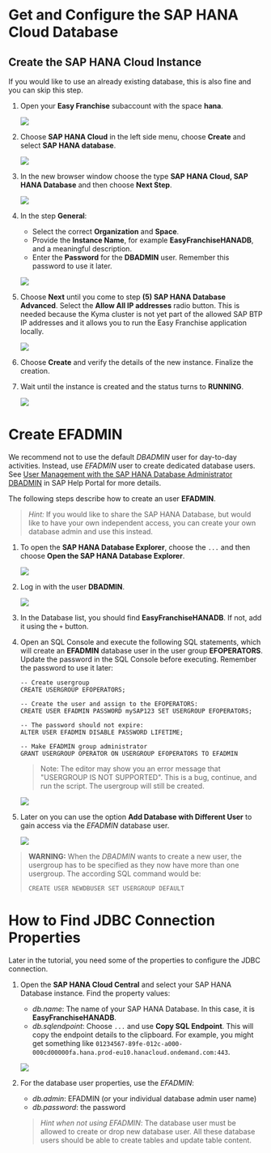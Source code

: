 # Get and Configure the SAP HANA Cloud Database

## Create the SAP HANA Cloud Instance

If you would like to use an already existing database, this is also fine and you can skip this step.

1. Open your **Easy Franchise** subaccount with the space **hana**.

   ![](images/openHanaSpace.png)

2. Choose **SAP HANA Cloud** in the left side menu, choose **Create** and select **SAP HANA database**.

   ![](images/createHANA-step1.png)

3. In the new browser window choose the type **SAP HANA Cloud, SAP HANA Database** and then choose **Next Step**.

   ![](images/createHANA-step2.png)

4. In the step **General**:
   * Select the correct **Organization** and **Space**.
   * Provide the **Instance Name**, for example **EasyFranchiseHANADB**, and a meaningful description.
   * Enter the **Password** for the **DBADMIN** user. Remember this password to use it later.

   ![](images/createHANA-step3.png)

5. Choose **Next** until you come to step **(5) SAP HANA Database Advanced**. Select the **Allow All IP addresses** radio button. This is needed because the Kyma cluster is not yet part of the allowed SAP BTP IP addresses and it allows you to run the Easy Franchise application locally.

   ![](images/createHANA-step4.png)

5. Choose **Create** and verify the details of the new instance. Finalize the creation.

6. Wait until the instance is created and the status turns to **RUNNING**.

   ![](images/runningHana.png)


# Create EFADMIN

We recommend not to use the default *DBADMIN* user for day-to-day activities. Instead, use *EFADMIN* user to create dedicated database users.
See [User Management with the SAP HANA Database Administrator DBADMIN](https://help.sap.com/viewer/f9c5015e72e04fffa14d7d4f7267d897/2021_2_QRC/en-US/5b35402c47b344d882ac13c661aff1c0.html) in SAP Help Portal for more details.

The following steps describe how to create an user **EFADMIN**.

>*Hint:* If you would like to share the SAP HANA Database, but would like to have your own independent access, you can create your own database admin and use this instead.

1. To open the **SAP HANA Database Explorer**, choose the `...` and then choose **Open the SAP HANA Database Explorer**.

   ![](images/openSAPHANADataExplorer2.png)

2. Log in with the user **DBADMIN**.

   ![](images/DataExplorerLogin.png)

3. In the Database list, you should find **EasyFranchiseHANADB**. If not, add it using the `+` button.

4. Open an SQL Console and execute the following SQL statements, which will create an **EFADMIN** database user in the user group **EFOPERATORS**.
   Update the password in the SQL Console before executing. Remember the password to use it later:

   ```
   -- Create usergroup
   CREATE USERGROUP EFOPERATORS;

   -- Create the user and assign to the EFOPERATORS:
   CREATE USER EFADMIN PASSWORD mySAP123 SET USERGROUP EFOPERATORS;

   -- The password should not expire:
   ALTER USER EFADMIN DISABLE PASSWORD LIFETIME;

   -- Make EFADMIN group administrator
   GRANT USERGROUP OPERATOR ON USERGROUP EFOPERATORS TO EFADMIN
   ```

   > Note: The editor may show you an error message that "USERGROUP IS NOT SUPPORTED". This is a bug, continue, and run the script. The usergroup will still be created.

   ![](images/createEFADMIN.png)

5. Later on you can use the option **Add Database with Different User** to gain access via the *EFADMIN* database user.

   ![](images/addEFADMINDB.png)

>**WARNING:** When the *DBADMIN* wants to create a new user, the usergroup has to be specified
> as they now have more than one usergroup. The according SQL command would be:
>
>```CREATE USER NEWDBUSER SET USERGROUP DEFAULT```

# How to Find JDBC Connection Properties

Later in the tutorial, you need some of the properties to configure the JDBC connection.

1. Open the **SAP HANA Cloud Central** and select your SAP HANA Database instance. Find the property values:
   - *db.name*: The name of your SAP HANA Database. In this case, it is **EasyFranchiseHANADB**.
   - *db.sqlendpoint*: Choose `...` and use **Copy SQL Endpoint**. This will copy the endpoint details to the clipboard.
      For example, you might get something like `01234567-89fe-012c-a000-000cd00000fa.hana.prod-eu10.hanacloud.ondemand.com:443`.


   ![](images/findProps.png)

2. For the database user properties, use the *EFADMIN*:
   - *db.admin*: EFADMIN (or your individual database admin user name)
   - *db.password*: the password


   > *Hint when not using *EFADMIN**: The database user must be allowed to create or drop new database user.
   > All these database users should be able to create tables and update table content.
